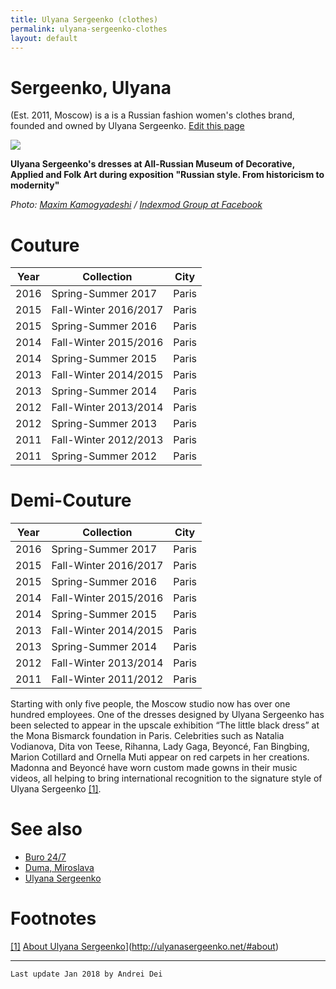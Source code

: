 ```yaml
---
title: Ulyana Sergeenko (clothes)
permalink: ulyana-sergeenko-clothes
layout: default
---
```


# Sergeenko, Ulyana

(Est. 2011, Moscow) is a is a Russian fashion women's clothes brand, founded and owned by Ulyana Sergeenko. [Edit this page](http://prose.io/#indexmod/encyclopedia/edit/master/ulyana-sergeenko-clothes.md)

![](https://scontent-arn2-1.xx.fbcdn.net/v/t31.0-8/22770558_1768476000111783_4495064588254077060_o.jpg?oh=70301987ef1f9e9dd7eba597e5b55cb3&oe=5ADCBBE2)

**Ulyana Sergeenko's dresses at All-Russian Museum of Decorative, Applied and Folk Art during exposition "Russian style. From historicism to modernity"**

*Photo: [Maxim Kamogyadeshi](kamogyadeshi-maxim) / [Indexmod Group at Facebook](https://www.facebook.com/photo.php?fbid=1768476000111783&set=gm.1827321160892317&type=3&theater&ifg=1)*

# Couture

|Year|Collection|City|
|----|-----|----|
|2016|Spring-Summer 2017|Paris|
|2015|Fall-Winter 2016/2017|Paris|
|2015|Spring-Summer 2016|Paris|
|2014|Fall-Winter 2015/2016|Paris|
|2014|Spring-Summer 2015|Paris|
|2013|Fall-Winter 2014/2015|Paris|
|2013|Spring-Summer 2014|Paris|
|2012|Fall-Winter 2013/2014|Paris|
|2012|Spring-Summer 2013|Paris|
|2011|Fall-Winter 2012/2013|Paris|
|2011|Spring-Summer 2012|Paris|

# Demi-Couture

|Year|Collection|City|
|----|-----|----|
|2016|Spring-Summer 2017|Paris|
|2015|Fall-Winter 2016/2017|Paris|
|2015|Spring-Summer 2016|Paris|
|2014|Fall-Winter 2015/2016|Paris|
|2014|Spring-Summer 2015|Paris|
|2013|Fall-Winter 2014/2015|Paris|
|2013|Spring-Summer 2014|Paris|
|2012|Fall-Winter 2013/2014|Paris|
|2011|Fall-Winter 2011/2012|Paris|

Starting with only five people, the Moscow studio now has over one hundred employees. One of the dresses designed by Ulyana Sergeenko has been selected to appear in the upscale exhibition “The little black dress” at the Mona Bismarck foundation in Paris. Celebrities such as Natalia Vodianova, Dita von Teese, Rihanna, Lady Gaga, Beyoncé, Fan Bingbing, Marion Cotillard and Ornella Muti appear on red carpets in her creations. Madonna and Beyoncé have worn custom made gowns in their music videos, all helping to bring international recognition to the signature style of Ulyana Sergeenko <span id="a1">[\[1\]](#f1)</span>.

# See also

+ [Buro 24/7](buro-24-7)
+ [Duma, Miroslava](duma-miroslava)
+ [Ulyana Sergeenko](sergeenko-ulyana)

# Footnotes

[[1]](#a1) <span id="f1"></span> [About Ulyana Sergeenko](ulyanasergeenko.net)](http://ulyanasergeenko.net/#about)

---

`Last update Jan 2018 by Andrei Dei`

